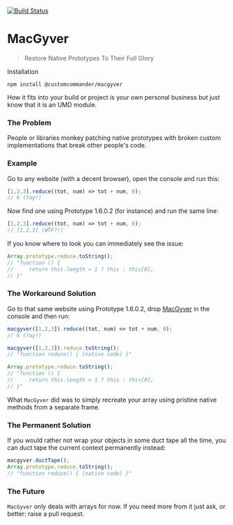 [![Build Status](https://travis-ci.org/customcommander/macgyver.svg?branch=master)](https://travis-ci.org/customcommander/macgyver)

# MacGyver

> Restore Native Prototypes To Their Full Glory



Installation

`npm install @customcommander/macgyver`

How it fits into your build or project is your own personal business but just know that it is an UMD module.



### The Problem

People or libraries monkey patching native prototypes with broken custom implementations that break other people's code.



### Example

Go to any website (with a decent browser), open the console and run this:

```javascript
[1,2,3].reduce((tot, num) => tot + num, 0);
// 6 (Yay!)
```

Now find one using Prototype 1.6.0.2 (for instance) and run the same line:

```javascript
[1,2,3].reduce((tot, num) => tot + num, 0);
// [1,2,3] (WTF?!)
```

If you know where to look you can immediately see the issue:

```javascript
Array.prototype.reduce.toString();
// "function () {
//     return this.length > 1 ? this : this[0];
// }"
```



### The Workaround Solution

Go to that same website using Prototype 1.6.0.2, drop [MacGyver](dist/macgyver.js) in the console and then run:

```javascript
macgyver([1,2,3]).reduce((tot, num) => tot + num, 0);
// 6 (Yay!)

macgyver([1,2,3]).reduce.toString();
// "function reduce() { [native code] }"

Array.prototype.reduce.toString();
// "function () {
//     return this.length > 1 ? this : this[0];
// }"
```

What `MacGyver` did was to simply recreate your array using pristine native methods from a separate frame.



### The Permanent Solution

If you would rather not wrap your objects in some duct tape all the time, you can duct tape the current context permanently instead:

```javascript
macgyver.ductTape();
Array.prototype.reduce.toString();
// "function reduce() { [native code] }"
```

### The Future

`MacGyver` only deals with arrays for now. If you need more from it just ask, or better: raise a pull request.
